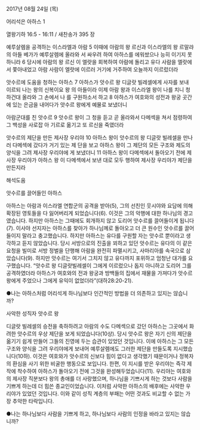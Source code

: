 2017년 08월 24일 (목)

어리석은 아하스 1



열왕기하 16:5 - 16:11 / 새찬송가 395 장


예루살렘을 공격하는 이스라엘과 아람
5 이때에 아람의 왕 르신과 이스라엘의 왕 르말랴의 아들 베가가 예루살렘에 올라와
서 싸우려 하여 아하스를 에워쌌으나 능히 이기지 못하니라 6 당시에 아람의 왕 르신
이 엘랏을 회복하여 아람에 돌리고 유다 사람을 엘랏에서 쫓아내었고 아람 사람이
엘랏에 이르러 거기에 거주하여 오늘까지 이르렀더라

앗수르에 도움을 청하는 아하스
7 아하스가 앗수르 왕 디글랏 빌레셀에게 사자를 보내 이르되 나는 왕의 신복이요 왕
의 아들이라 이제 아람 왕과 이스라엘 왕이 나를 치니 청하건대 올라와 그 손에서 나
를 구원하소서 하고 8 아하스가 여호와의 성전과 왕궁 곳간에 있는 은금을 내어다가
앗수르 왕에게 예물로 보냈더니

아람군대를 친 앗수르
9 앗수르 왕이 그 청을 듣고 곧 올라와서 다메섹을 쳐서 점령하여 그 백성을 사로잡
아 기르로 옮기고 또 르신을 죽였더라

앗수르의 제단을 만든 제사장 우리야
10 아하스 왕이 앗수르의 왕 디글랏 빌레셀을 만나러 다메섹에 갔다가 거기 있는 제
단을 보고 아하스 왕이 그 제단의 모든 구조와 제도의 양식을 그려 제사장 우리야에
게 보냈더니 11 아하스 왕이 다메섹에서 돌아오기 전에 제사장 우리야가 아하스 왕
이 다메섹에서 보낸 대로 모두 행하여 제사장 우리야가 제단을 만든지라

해석도움





앗수르를 끌어들인 아하스

아하스는 아람과 이스라엘 연합군의 공격을 받아(5), 그의 선친인 웃시야와 요담에 의해 확장된 영토들을 다 잃어버리게 되었습니다(6). 이것은 그의 악행에 대한 하나님의 경고였습니다. 
하지만 아하스는 그때에도 회개하지 않고 도리어 앗수르를 끌어들이게 됩니다(7). 이사야 선지자는 아하스를 찾아가 하나님께로 돌아오고 더 큰 원수인 앗수르를 끌어들이지 말라고 충고했습니다. 
하지만 아하스는 유다를 구원할 자는 앗수르 뿐이라고 생각하고 듣지 않았습니다. 당시 서방으로의 진출을 꾀하고 있던 앗수르는 유다의 이 같은 요청을 빌미로 서방 정벌을 단행해 아람을 완전히 파멸시키고, 사마리아를 속국으로 삼았습니다(9). 
하지만 앗수르는 여기서 그치지 않고 유다까지 포위하고 엄청난 대가를 요구했습니다. “앗수르 왕 디글랏빌레셀이 그에게 이르렀으나 돕지 아니하고 도리어 그를 공격하였더라 아하스가 여호와의 전과 왕궁과 방백들의 집에서 재물을 가져다가 앗수르 왕에게 주었으나 그에게 유익이 없었더라”(대하28:20-21).

●나는 아하스처럼 어리석게 하나님보다 인간적인 방법을 더 의존하고 있지는 않습니까?

사악한 성직자 앗수르 왕

디글랏 빌레셀의 승전을 축하하려고 아람의 수도 다메섹으로 갔던 아하스는 그곳에서 화려한 앗수르의 우상 제단을 보게 되었습니다(10상). 당시 앗수르 왕은 자기 신의 제단을 옮기기 쉽게 만들어 그들의 진영에 두는 습관이 있었던 것입니다. 이에 아하스는 그 모든 구조와 양식을 그려 우리야에게 보내어 예루살렘에도 그러한 제단을 만들도록 지시했습니다(10하).
이것은 여호와가 앗수르의 신보다 힘이 없다고 생각했기 때문이거나 정복자의 환심을 사기 위한 비굴한 행동으로 보입니다. 한편, 이 지시를 받은 우리야는 즉각 제작에 착수하여 아하스가 돌아오기 전에 그것을 완성해두었습니다(11). 우리야는 여호와의 제사장 직분보다 왕의 총애를 더 사랑했으며, 하나님을 기쁘시게 하는 것보다 사람을 기쁘게 하는데 더 힘쓴 종교인이었습니다. 이처럼 사악한 아하스의 배후에는 사악한 우리야가 있었던 것입니다. 이와 같이 성직 계층의 부패는 어떤 것과도 비교할 수 없는 가장 추악한 타락입니다.

●나는 하나님보다 사람을 기쁘게 하고, 하나님보다 사람의 인정을 바라고 있지는 않습니까?
